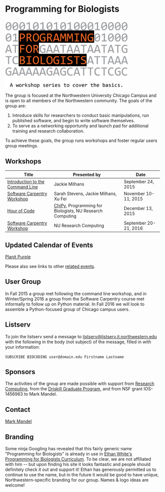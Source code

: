 # Programming for Biologists

<img src="images/pfb-logo.png" alt="Programming for Biologists Logo" width="400" align="center">

The group is focused at the Northwestern University Chicago Campus and is open to all members of the Northwestern community. The goals of the group are:

1. Introduce skills for researchers to conduct basic manipulations, run published software, and begin to write software themselves.
2. To serve as a networking opportunity and launch pad for additional training and research collaboration.

To achieve these goals, the group runs workshops and foster regular users group meetings.

## Workshops

| Title | Presented by | Date |
| ----- | --------- | ---- |
| [Introduction to the Command Line](workshops/command-line-2015-09-24.md) | Jackie Milhans | September 24, 2015 |
| [Software Carpentry Workshop](http://xuf12.github.io/2015-11-10-northwesternu/) | Sarah Stevens, Jackie Milhans, Xu Fei | November 10-11, 2015 |
| [Hour of Code](http://chipyhourofcode.pythonanywhere.com) | [ChiPy](http://www.chipy.org), Programming for Biologists, NU Research Computing | December 13, 2015 |
| [Software Carpentry Workshop](http://www.it.northwestern.edu/research/about/campus-events/index.html) | NU Research Computing | September 20-21, 2016 |


## Updated Calendar of Events

[Planit Purple](http://planitpurple.northwestern.edu/calendar/4084)

Please also see links to other [related events](related.md).

## User Group

In Fall 2015 a group met following the command line workshop, and in Winter/Spring 2016 a group from the Software Carpentry course met informally to follow up on Python material. In Fall 2016 we will look to assemble a Python-focused group of Chicago campus users.

## Listserv

To join the listserv send a message to listserv@listserv.it.northwestern.edu with the following in the body (not subject) of the message, filled in with your information:

`SUBSCRIBE BIOCODING user@domain.edu Firstname Lastname`

## Sponsors

The activities of the group are made possible with support from [Research Computing](http://www.it.northwestern.edu/research/), from the [Driskill Graduate Program](http://www.feinberg.northwestern.edu/sites/dgp/), and from NSF grant IOS-1456963 to Mark Mandel.

## Contact

[Mark Mandel](http://www.feinberg.northwestern.edu/faculty-profiles/az/profile.html?xid=18804)

## Branding

Some ninja Googling has revealed that this fairly generic name "Programming for Biologists" is already in use in [Ethan White's Programming for Biologists Curriculum](http://www.programmingforbiologists.org). To be clear, we are not affiliated with him -- but upon finding his site it looks fantastic and people should definitely check it out and support it! Ethan has generously permitted us to continue to use the name, but in the future it would be good to have unique, Northwestern-specific branding for our group. Names & logo ideas are welcome!
